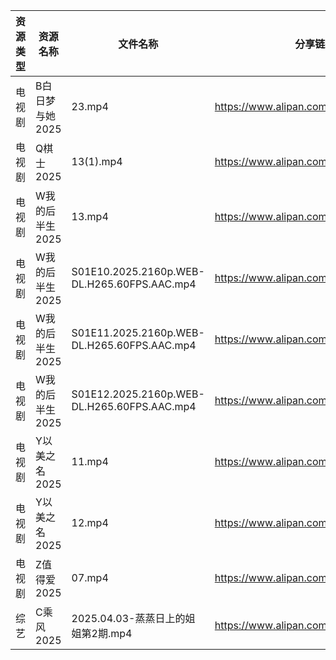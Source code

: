 | 资源类型 | 资源名称       | 文件名称                                        | 分享链接                                 | 更新时间                |
| ---- | ---------- | ------------------------------------------- | ------------------------------------ | ------------------- |
| 电视剧  | B白日梦与她2025 | 23.mp4                                      | https://www.alipan.com/s/koPyyazPNd1 | 2025-04-04 18:05:16 |
| 电视剧  | Q棋士2025    | 13(1).mp4                                   | https://www.alipan.com/s/gW6gdk7eMKN | 2025-04-04 13:06:42 |
| 电视剧  | W我的后半生2025 | 13.mp4                                      | https://www.alipan.com/s/SxQ227g7ak2 | 2025-04-04 20:07:12 |
| 电视剧  | W我的后半生2025 | S01E10.2025.2160p.WEB-DL.H265.60FPS.AAC.mp4 | https://www.alipan.com/s/SxQ227g7ak2 | 2025-04-04 20:07:12 |
| 电视剧  | W我的后半生2025 | S01E11.2025.2160p.WEB-DL.H265.60FPS.AAC.mp4 | https://www.alipan.com/s/SxQ227g7ak2 | 2025-04-04 20:07:11 |
| 电视剧  | W我的后半生2025 | S01E12.2025.2160p.WEB-DL.H265.60FPS.AAC.mp4 | https://www.alipan.com/s/SxQ227g7ak2 | 2025-04-04 20:07:11 |
| 电视剧  | Y以美之名2025  | 11.mp4                                      | https://www.alipan.com/s/2CqRGUXJMpV | 2025-04-04 08:08:05 |
| 电视剧  | Y以美之名2025  | 12.mp4                                      | https://www.alipan.com/s/2CqRGUXJMpV | 2025-04-04 08:08:05 |
| 电视剧  | Z值得爱2025   | 07.mp4                                      | https://www.alipan.com/s/81dBaEiQDcJ | 2025-04-04 19:07:52 |
| 综艺   | C乘风2025    | 2025.04.03-蒸蒸日上的姐姐第2期.mp4                   | https://www.alipan.com/s/MpfQaAMy4Ly | 2025-04-04 16:08:19 |
